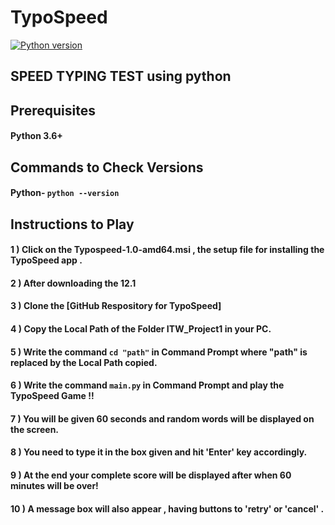 
# TypoSpeed
[![Python version](https://img.shields.io/badge/python-3.8.5-brightgreen.svg)](https://www.python.org)

## SPEED TYPING TEST using python
## Prerequisites

#### Python 3.6+


## Commands to Check Versions

#### Python- `python --version`

## Instructions to Play
#### 1 ) Click on the Typospeed-1.0-amd64.msi , the setup file for installing the TypoSpeed app .
#### 2 ) After downloading the 12.1 
#### 3 ) Clone the [GitHub Respository for TypoSpeed]
#### 4 ) Copy the Local Path of the Folder ITW_Project1 in your PC.
#### 5 ) Write the command `cd "path"` in Command Prompt where "path" is replaced by the Local Path copied.
#### 6 ) Write the command `main.py` in Command Prompt and play the TypoSpeed Game !!
#### 7 ) You will be given 60 seconds and random words will be displayed on the screen.
#### 8 ) You need to type it in the box given and hit 'Enter' key accordingly.
#### 9 ) At the end your complete score will be displayed after when 60 minutes will be over!
#### 10 ) A message box will also appear , having buttons to 'retry' or 'cancel' . 
